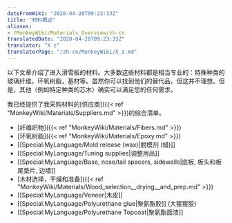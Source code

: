 ```yaml
---
dateFromWiki: "2020-04-28T09:23:33Z"
title: "材料概述"
aliases:
- /MonkeyWiki/Materials_Overview/zh-cn
translatedDate: "2020-04-28T09:23:33Z"
translator: "X z"
translatorPage: "/zh-cn/MonkeyWiki/X_z.md"
---
```

以下文章介绍了进入滑雪板的材料。大多数这些材料都是相当专业的：特殊种类的玻璃纤维，环氧树脂，基材等。虽然你可以找到他们的替代品，但这并不理想。但是，其他（例如特定种类的芯木）确实可以满足您的任何需求。

我已经提供了我采购材料的[供应商]({{< ref "MonkeyWiki/Materials/Suppliers.md" >}})的综合清单。

- [纤维织物]({{< ref "MonkeyWiki/Materials/Fibers.md" >}})
- [环氧树脂]({{< ref "MonkeyWiki/Materials/Epoxy.md" >}})
- [[Special:MyLanguage/Mold release (wax)|脱模剂 (蜡)]]
- [[Special:MyLanguage/Tuning supplies|调整用品]]
- [[Special:MyLanguage/Base, nose/tail spacers, sidewalls|底板, 板头和板尾垫片, 边墙]]
- [木材选择，干燥和准备]({{< ref "MonkeyWiki/Materials/Wood_selection__drying__and_prep.md" >}})
- [[Special:MyLanguage/Veneer|木皮]]
- [[Special:MyLanguage/Polyurethane glue|聚氨酯胶]] (大猩猩胶)
- [[Special:MyLanguage/Polyurethane Topcoat|聚氨酯面漆]]

